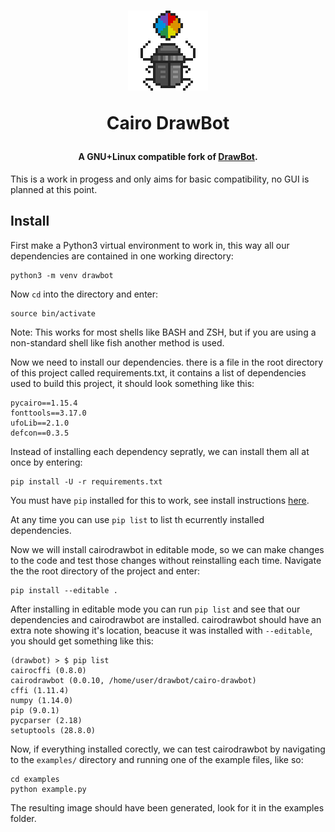 <h1 align="center">
  <a href="https://github.com/eliheuer/CairoDrawBot"><img src="images/icon-4x.gif" alt="DrawBot" width="128" height="128"/></a><br>
  <p>Cairo DrawBot</p>
</h1>

<h4 align="center">A GNU+Linux compatible fork of <a href="https://github.com/typemytype/drawbot">DrawBot</a>.</h4>

This is a work in progess and only aims for basic compatibility, no GUI is planned at this point.

## Install

First make a Python3 virtual environment to work in, this way all our dependencies are contained in one working directory:
```
python3 -m venv drawbot
```
Now `cd` into the directory and enter:
```
source bin/activate
```
Note: This works for most shells like BASH and ZSH, but if you are using a non-standard shell like fish another method is used.

Now we need to install our dependencies. there is a file in the root directory of this project called requirements.txt, it contains a list of dependencies used to build this project, it should look something like this:

```
pycairo==1.15.4
fonttools==3.17.0
ufoLib==2.1.0
defcon==0.3.5
```
Instead of installing each dependency sepratly, we can install them all at once by entering:
```
pip install -U -r requirements.txt
```
You must have `pip` installed for this to work, see install instructions [here](https://pip.pypa.io/en/stable/installing/).

At any time you can use `pip list` to list th ecurrently installed dependencies.

Now we will install cairodrawbot in editable mode, so we can make changes to the code and test those changes without reinstalling each time. Navigate the the root directory of the project and enter:
```
pip install --editable .
```
After installing in editable mode you can run `pip list` and see that our dependencies and cairodrawbot are installed. cairodrawbot should have an extra note showing it's location, beacuse it was installed with `--editable`, you should get something like this:
```
(drawbot) > $ pip list
cairocffi (0.8.0)
cairodrawbot (0.0.10, /home/user/drawbot/cairo-drawbot)
cffi (1.11.4)
numpy (1.14.0)
pip (9.0.1)
pycparser (2.18)
setuptools (28.8.0)
```

Now, if everything installed corectly, we can test cairodrawbot by navigating to the `examples/` directory and running one of the example files, like so:
```
cd examples
python example.py
```
The resulting image should have been generated, look for it in the examples folder.
